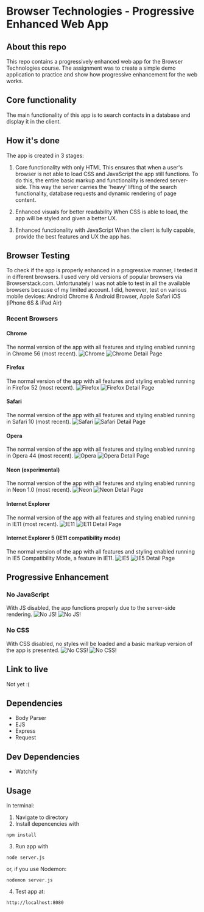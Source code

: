 # Browser Technologies - Progressive Enhanced Web App

## About this repo
This repo contains a progressively enhanced web app for the Browser Technologies course. The assignment was to create a simple demo application to practice and show how progressive enhancement for the web works.

## Core functionality
The main functionality of this app is to search contacts in a database and display it in the client.

## How it's done
The app is created in 3 stages:

1. Core functionality with only HTML
This ensures that when a user's browser is not able to load CSS and JavaScript the app still functions.
To do this, the entire basic markup and functionality is rendered server-side. This way the server carries the 'heavy' lifting of the search functionality, database requests and dynamic rendering of page content.

2. Enhanced visuals for better readability
When CSS is able to load, the app will be styled and given a better UX.

3. Enhanced functionality with JavaScript
When the client is fully capable, provide the best features and UX the app has.

## Browser Testing
To check if the app is properly enhanced in a progressive manner, I tested it in different browsers. I used very old versions of popular browsers via Browserstack.com. Unfortunately I was not able to test in all the available browsers because of my limited account. I did, however, test on various mobile devices: Android Chrome & Android Browser, Apple Safari iOS (iPhone 6S & iPad Air)

### Recent Browsers

#### Chrome
The normal version of the app with all features and styling enabled running in Chrome 56 (most recent).
![Chrome](https://raw.github.com/SadisticSun/Browser-Technologies/master/Week3-PE-BrowserTech/readme-img/chrome_recent.png?raw=true)
![Chrome Detail Page](https://raw.github.com/SadisticSun/Browser-Technologies/master/Week3-PE-BrowserTech/readme-img/chrome_recent_detail.png?raw=true)

#### Firefox
The normal version of the app with all features and styling enabled running in Firefox 52 (most recent).
![Firefox](https://raw.github.com/SadisticSun/Browser-Technologies/master/Week3-PE-BrowserTech/readme-img/firefox_recent.png?raw=true)
![Firefox Detail Page](https://raw.github.com/SadisticSun/Browser-Technologies/master/Week3-PE-BrowserTech/readme-img/firefox_detail.png?raw=true)

#### Safari
The normal version of the app with all features and styling enabled running in Safari 10 (most recent).
![Safari](https://raw.github.com/SadisticSun/Browser-Technologies/master/Week3-PE-BrowserTech/readme-img/safari_recent.png?raw=true)
![Safari Detail Page](https://raw.github.com/SadisticSun/Browser-Technologies/master/Week3-PE-BrowserTech/readme-img/safari_recent_detail.png?raw=true)

#### Opera
The normal version of the app with all features and styling enabled running in Opera 44 (most recent).
![Opera](https://raw.github.com/SadisticSun/Browser-Technologies/master/Week3-PE-BrowserTech/readme-img/opera.png?raw=true)
![Opera Detail Page](https://raw.github.com/SadisticSun/Browser-Technologies/master/Week3-PE-BrowserTech/readme-img/opera_detail.png?raw=true)

#### Neon (experimental)
The normal version of the app with all features and styling enabled running in Neon 1.0 (most recent).
![Neon](https://raw.github.com/SadisticSun/Browser-Technologies/master/Week3-PE-BrowserTech/readme-img/neon.png?raw=true)
![Neon Detail Page](https://raw.github.com/SadisticSun/Browser-Technologies/master/Week3-PE-BrowserTech/readme-img/neon_detail.png?raw=true)

#### Internet Explorer
The normal version of the app with all features and styling enabled running in IE11 (most recent).
![IE11](https://raw.github.com/SadisticSun/Browser-Technologies/master/Week3-PE-BrowserTech/readme-img/IE11.png?raw=true)
![IE11 Detail Page](https://raw.github.com/SadisticSun/Browser-Technologies/master/Week3-PE-BrowserTech/readme-img/ie11_detail.png?raw=true)

#### Internet Explorer 5 (IE11 compatibility mode)
The normal version of the app with all features and styling enabled running in IE5 Compatibility Mode, a feature in IE11.
![IE5](https://raw.github.com/SadisticSun/Browser-Technologies/master/Week3-PE-BrowserTech/readme-img/ie5.png?raw=true)
![IE5 Detail Page](https://raw.github.com/SadisticSun/Browser-Technologies/master/Week3-PE-BrowserTech/readme-img/ie5_detail.png?raw=true)

## Progressive Enhancement
### No JavaScript
With JS disabled, the app functions properly due to the server-side rendering.
![No JS!](https://raw.github.com/SadisticSun/Browser-Technologies/master/Week3-PE-BrowserTech/readme-img/nojs.png?raw=true)
![No JS!](https://raw.github.com/SadisticSun/Browser-Technologies/master/Week3-PE-BrowserTech/readme-img/nojs_detail.png?raw=true)

### No CSS
With CSS disabled, no styles will be loaded and a basic markup version of the app is presented.
![No CSS!](https://raw.github.com/SadisticSun/Browser-Technologies/master/Week3-PE-BrowserTech/readme-img/nocss.png?raw=true)
![No CSS!](https://raw.github.com/SadisticSun/Browser-Technologies/master/Week3-PE-BrowserTech/readme-img/nocss_detail.png?raw=true)


## Link to live
Not yet :(

## Dependencies
* Body Parser
* EJS
* Express
* Request

## Dev Dependencies
* Watchify

## Usage

In terminal:

1.  Navigate to directory
2.  Install depencencies with

```
npm install
```
3. Run app with
```
node server.js
```
or, if you use Nodemon:
```
nodemon server.js
```

4. Test app at:
```
http://localhost:8080
```
